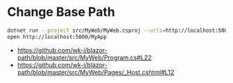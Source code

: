 # Change Base Path

```bash
dotnet run --project src/MyWeb/MyWeb.csproj --urls=http://localhost:5000
open http://localhost:5000/MyApp
```

- https://github.com/wk-j/blazor-path/blob/master/src/MyWeb/Program.cs#L22
- https://github.com/wk-j/blazor-path/blob/master/src/MyWeb/Pages/_Host.cshtml#L12
